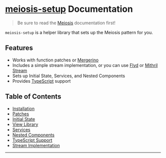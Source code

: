 # [meiosis-setup](https://meiosis.js.org/setup) Documentation

> Be sure to read the [Meiosis](toc.html) documentation first!

`meiosis-setup` is a helper library that sets up the Meiosis pattern for you.

## Features

- Works with function patches or [Mergerino](https://github.com/fuzetsu/mergerino)
- Includes a simple stream implementation, or you can use [Flyd](https://github.com/paldepind/flyd)
or [Mithril Stream](https://mithril.js.org/stream.html)
- Sets up Initial State, Services, and Nested Components
- Provides [TypeScript](https://www.typescriptlang.org/) support

## Table of Contents

- [Installation](setup-installation.html)
- [Patches](setup-patches.html)
- [Initial State](setup-initial-state.html)
- [View Library](setup-view-library.html)
- [Services](setup-services.html)
- [Nested Components](setup-nested-components.html)
- [TypeScript Support](setup-typescript-support.html)
- [Stream Implementation](setup-stream-implementation.html)

-----

